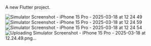 

A new Flutter project.



![Simulator Screenshot - iPhone 15 Pro - 2025-03-18 at 12 24 49](https://github.com/user-attachments/assets/56fa114c-ed8c-4aa6-a2bd-325fa0b7d2e8)
![Simulator Screenshot - iPhone 15 Pro - 2025-03-18 at 12 24 59](https://github.com/user-attachments/assets/46bfb9a1-2c77-45e7-aeb5-b233a8ad6f9b)
![Simulator Screenshot - iPhone 15 Pro - 2025-03-18 at 12 24 54](https://github.com/user-attachments/assets/039e4980-fe08-4ab9-bbd2-9e57033d5cf3)
![Uploading Simulator Screenshot - iPhone 15 Pro - 2025-03-18 at 12.24.49.png…]()
